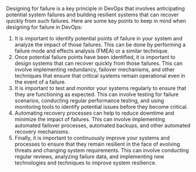 Designing for failure is a key principle in DevOps that involves anticipating potential system failures and building resilient systems that can recover quickly from such failures. Here are some key points to keep in mind when designing for failure in DevOps:

1. It is important to identify potential points of failure in your system and analyze the impact of those failures. This can be done by performing a failure mode and effects analysis (FMEA) or a similar technique.
2. Once potential failure points have been identified, it is important to design systems that can recover quickly from those failures. This can involve implementing redundancy, failover mechanisms, and other techniques that ensure that critical systems remain operational even in the event of a failure.
3. It is important to test and monitor your systems regularly to ensure that they are functioning as expected. This can involve testing for failure scenarios, conducting regular performance testing, and using monitoring tools to identify potential issues before they become critical.
4. Automating recovery processes can help to reduce downtime and minimize the impact of failures. This can involve implementing automated failover processes, automated backups, and other automated recovery mechanisms.
5. Finally, it is important to continuously improve your systems and processes to ensure that they remain resilient in the face of evolving threats and changing system requirements. This can involve conducting regular reviews, analyzing failure data, and implementing new technologies and techniques to improve system resilience.